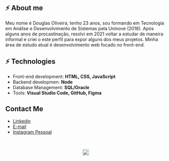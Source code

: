 ## ⚡ About me
Meu nome é Douglas Oliveira, tenho 23 anos, sou formando em Tecnologia em Análise e Desenvolvimento de Sistemas pela Uninove (2018). Após alguns anos de procastinação, resolvi em 2021 voltar a estudar de maneira informal e criei o este perfil para expor alguns dos meus projetos. Minha área de estudo atual é desenvolvimento web focado no front-end.

## ⚡ Technologies
- Front-end development: **HTML, CSS, JavaScript**
- Backend developmen: **Node**
- Database Management: **SQL/Oracle**
- Tools: **Visual Studio Code, GitHub, Figma**

##  Contact Me
- <a href="https://www.linkedin.com/in/d0ugui/">Linkedin</a>
- <a href="mailto:douglaspo_97@outlook.com">E-mail</a>
- <a href="https://www.instagram.com/d0ugui_/">Instagram Pessoal</a>

<br>
<p align="center">
<a href="https://twitter.com/d0ugui_" target="_blank"><img align="center" src="https://simpleicons.org/icons/twitter.svg" alt="paulo" height="20" width="20" /></a>
</p>
<br>
